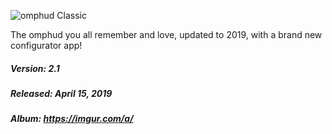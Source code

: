 ![omphud Classic](https://i.imgur.com/gASGRbJ.png)

The omphud you all remember and love, updated to 2019, with a brand new configurator app!

##### Version: 2.1
##### Released: April 15, 2019
##### Album: https://imgur.com/a/
